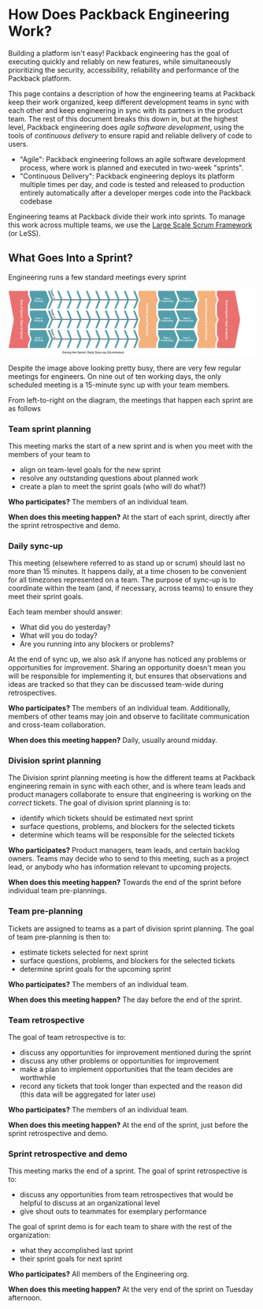 # How Does Packback Engineering Work?

Building a platform isn't easy! Packback engineering has the goal of executing quickly and reliably on new features, while simultaneously prioritizing the security, accessibility, reliability and performance of the Packback platform.

This page contains a description of how the engineering teams at Packback keep their work organized, keep different development teams in sync with each other and keep engineering in sync with its partners in the product team. The rest of this document breaks this down in, but at the highest level, Packback engineering does *agile software development*, using the tools of *continuous delivery* to ensure rapid and reliable delivery of code to users.

* "Agile": Packback engineering follows an agile software development process, where work is planned and executed in two-week "sprints".
* "Continuous Delivery": Packback engineering deploys its platform multiple times per day, and code is tested and released to production entirely automatically after a developer merges code into the Packback codebase

Engineering teams at Packback divide their work into sprints. To manage this work across multiple teams, we use the [Large Scale Scrum Framework](https://less.works/less/framework) (or LeSS).

## What Goes Into a Sprint?

Engineering runs a few standard meetings every sprint

![A visual representation of the sequencing of meetings in each sprint](sprint_process.drawio.png)

Despite the image above looking pretty busy, there are very few regular meetings for engineers. On nine out of ten working days, the only scheduled meeting is a 15-minute sync up with your team members.

From left-to-right on the diagram, the meetings that happen each sprint are as follows

### Team sprint planning

This meeting marks the start of a new sprint and is when you meet with the members of your team to

* align on team-level goals for the new sprint
* resolve any outstanding questions about planned work
* create a plan to meet the sprint goals (who will do what?)

**Who participates?** The members of an individual team.

**When does this meeting happen?** At the start of each sprint, directly after the sprint retrospective and demo.

### Daily sync-up

This meeting (elsewhere referred to as stand up or scrum) should last no more than 15 minutes. It happens daily, at a time chosen to be convenient for all timezones represented on a team. The purpose of sync-up is to coordinate within the team (and, if necessary, across teams) to ensure they meet their sprint goals.

Each team member should answer:

* What did you do yesterday?
* What will you do today?
* Are you running into any blockers or problems?

At the end of sync up, we also ask if anyone has noticed any problems or opportunities for improvement. Sharing an opportunity doesn't mean you will be responsible for implementing it, but ensures that observations and ideas are tracked so that they can be discussed team-wide during retrospectives.

**Who participates?** The members of an individual team. Additionally, members of other teams may join and observe to facilitate communication and cross-team collaboration.

**When does this meeting happen?** Daily, usually around midday.

### Division sprint planning

The Division sprint planning meeting is how the different teams at Packback engineering remain in sync with each other, and is where team leads and product managers collaborate to ensure that engineering is working on the *correct* tickets. The goal of division sprint planning is to:

* identify which tickets should be estimated next sprint
* surface questions, problems, and blockers for the selected tickets
* determine which teams will be responsible for the selected tickets

**Who participates?** Product managers, team leads, and certain backlog owners. Teams may decide who to send to this meeting, such as a project lead, or anybody who has information relevant to upcoming projects.

**When does this meeting happen?** Towards the end of the sprint before individual team pre-plannings.

### Team pre-planning

Tickets are assigned to teams as a part of division sprint planning. The goal of team pre-planning is then to:

* estimate tickets selected for next sprint
* surface questions, problems, and blockers for the selected tickets
* determine sprint goals for the upcoming sprint

**Who participates?** The members of an individual team.

**When does this meeting happen?** The day before the end of the sprint.

### Team retrospective

The goal of team retrospective is to:

* discuss any opportunities for improvement mentioned during the sprint
* discuss any other problems or opportunities for improvement
* make a plan to implement opportunities that the team decides are worthwhile
* record any tickets that took longer than expected and the reason did (this data will be aggregated for later use)

**Who participates?** The members of an individual team.

**When does this meeting happen?** At the end of the sprint, just before the sprint retrospective and demo.

### Sprint retrospective and demo

This meeting marks the end of a sprint. The goal of sprint retrospective is to:

* discuss any opportunities from team retrospectives that would be helpful to discuss at an organizational level
* give shout outs to teammates for exemplary performance

The goal of sprint demo is for each team to share with the rest of the organization:

* what they accomplished last sprint
* their sprint goals for next sprint

**Who participates?** All members of the Engineering org.

**When does this meeting happen?** At the very end of the sprint on Tuesday afternoon.
